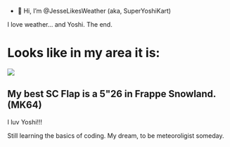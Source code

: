 - 👋 Hi, I’m @JesseLikesWeather (aka, SuperYoshiKart)


I love weather... and Yoshi. The end.


<h1>Looks like in my area it is:</h1>

<a href="https://app.weathercloud.net/d3641315345"><img src="https://app.weathercloud.net/device/sticker/3641315345"></a>


<h2>My best SC Flap is a 5"26 in Frappe Snowland. (MK64)</h2>

I luv Yoshi!!!

Still learning the basics of coding. My dream, to be meteoroligist someday.
